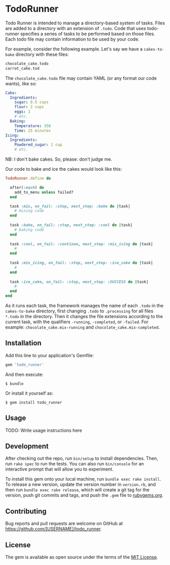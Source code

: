 # TodoRunner

Todo Runner is intended to manage a directory-based system of tasks. Files are
added to a directory with an extension of `.todo`. Code that uses todo-runner
specifies a series of tasks to be performed based on those files. Each todo
file may contain information to be used by your code. 

For example, consider the following example. Let's say we have a `cakes-to-bake`
directory with these files:

```bash
chocolate_cake.todo
carrot_cake.tod
```

The `chocolate_cake.todo` file may contain YAML (or any format our code wants),
like so:

```yaml
Cake:
  Ingredients:
    sugar: 0.5 cups
    flour: 2 cups
    eggs: 1
    # etc.
  Baking:
    Temperature: 350
    Time: 25 minutes
Icing:
  Ingredients:
    Powdered_sugar: 1 cup
    # etc.
```

NB: I don't bake cakes. So, please: don't judge me.

Our code to bake and ice the cakes would look like this:

```ruby
TodoRunner.define do 

  after(:each) do
    add_to_menu unless failed?
  end

  task :mix, on_fail: :stop, next_step: :bake do |task|
    # mixing code
  end
  
  task :bake, on_fail: :stop, next_step: :cool do |task|
    # baking code
  end
  
  task :cool, on_fail: :continue, next_step: :mix_icing do |task|
    # 
  end
  
  task :mix_icing, on_fail: :stop, next_step: :ice_cake do |task|
    # 
  end
  
  task :ice_cake, on_fail: :stop, next_step: :SUCCESS do |task|
    #
  end
end
```

As it runs each task, the framework manages the name of each `.todo` in the 
`cakes-to-bake` directory, first changing `.todo` to `.processing` for all 
files `*.todo` in the directory. Then it changes the file extensions according
to the current task, with the qualifiers `-running`, `-completed`, or `-failed`.
For example: `chocolate_cake.mix-running` and `chocolate_cake.mix-completed`. 

## Installation

Add this line to your application's Gemfile:

```ruby
gem 'todo_runner'
```

And then execute:

    $ bundle

Or install it yourself as:

    $ gem install todo_runner

## Usage

TODO: Write usage instructions here

## Development

After checking out the repo, run `bin/setup` to install dependencies. Then, run `rake spec` to run the tests. You can also run `bin/console` for an interactive prompt that will allow you to experiment.

To install this gem onto your local machine, run `bundle exec rake install`. To release a new version, update the version number in `version.rb`, and then run `bundle exec rake release`, which will create a git tag for the version, push git commits and tags, and push the `.gem` file to [rubygems.org](https://rubygems.org).

## Contributing

Bug reports and pull requests are welcome on GitHub at https://github.com/[USERNAME]/todo_runner.

## License

The gem is available as open source under the terms of the [MIT License](http://opensource.org/licenses/MIT).

